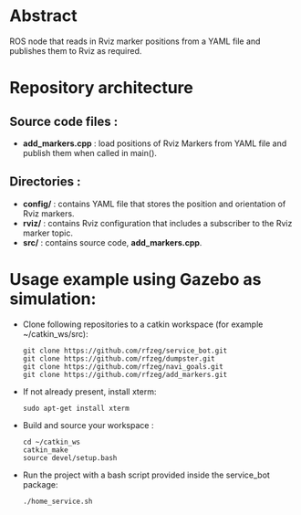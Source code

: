 # Abstract
ROS node that reads in Rviz marker positions from a YAML file and publishes them to Rviz as required.

# Repository architecture 
## Source code files :
+ **add_markers.cpp** : load positions of Rviz Markers from YAML file and publish them when called in main().
 
## Directories :
+ **config/** : contains YAML file that stores the position and orientation of Rviz markers.
+ **rviz/** : contains Rviz configuration that includes a subscriber to the Rviz marker topic.
+ **src/** : contains source code, **add_markers.cpp**.

# Usage example using Gazebo as simulation:

+ Clone following repositories to a catkin workspace (for example ~/catkin_ws/src):

  `git clone https://github.com/rfzeg/service_bot.git`  
  `git clone https://github.com/rfzeg/dumpster.git`  
  `git clone https://github.com/rfzeg/navi_goals.git`  
  `git clone https://github.com/rfzeg/add_markers.git`

+ If not already present, install xterm:

  `sudo apt-get install xterm`
  
+ Build and source your workspace :

  `cd ~/catkin_ws`  
  `catkin_make`  
  `source devel/setup.bash`
    
+ Run the project with a bash script provided inside the service_bot package:

  `./home_service.sh`
  
